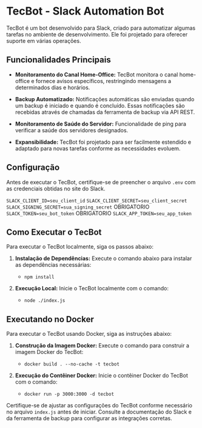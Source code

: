 
# TecBot - Slack Automation Bot  

TecBot é um bot desenvolvido para Slack, criado para automatizar algumas tarefas no ambiente de desenvolvimento. Ele foi projetado para oferecer suporte em várias operações.

## Funcionalidades Principais

-   **Monitoramento do Canal Home-Office:** TecBot monitora o canal home-office e fornece avisos específicos, restringindo mensagens a determinados dias e horários.
    
-   **Backup Automatizado:** Notificações automáticas são enviadas quando um backup é iniciado e quando é concluído. Essas notificações são recebidas através de chamadas da ferramenta de backup via API REST.

-   **Monitoramento de Saúde do Servidor:** Funcionalidade de ping para verificar a saúde dos servidores designados.
    
-   **Expansibilidade:** TecBot foi projetado para ser facilmente estendido e adaptado para novas tarefas conforme as necessidades evoluem.

## Configuração

Antes de executar o TecBot, certifique-se de preencher o arquivo `.env` com as credenciais obtidas no site do Slack.

`SLACK_CLIENT_ID=seu_client_id`
`SLACK_CLIENT_SECRET=seu_client_secret`
`SLACK_SIGNING_SECRET=sua_signing_secret` OBRIGATORIO
`SLACK_TOKEN=seu_bot_token` OBRIGATORIO
`SLACK_APP_TOKEN=seu_app_token`
    

## Como Executar o TecBot

Para executar o TecBot localmente, siga os passos abaixo:

1.  **Instalação de Dependências:** Execute o comando abaixo para instalar as dependências necessárias:        
    -   `npm install` 
    
2.  **Execução Local:** Inicie o TecBot localmente com o comando:        
    -    `node ./index.js` 
    

## Executando no Docker

Para executar o TecBot usando Docker, siga as instruções abaixo:

1.  **Construção da Imagem Docker:** Execute o comando para construir a imagem Docker do TecBot:        
    -    `docker build . --no-cache -t tecbot` 
    
2.  **Execução do Contêiner Docker:** Inicie o contêiner Docker do TecBot com o comando:        
    -    `docker run -p 3000:3000 -d tecbot` 
    

Certifique-se de ajustar as configurações do TecBot conforme necessário no arquivo `index.js` antes de iniciar. Consulte a documentação do Slack e da ferramenta de backup para configurar as integrações corretas.